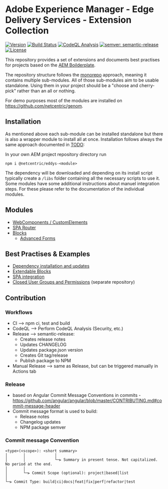 # Adobe Experience Manager - Edge Delivery Services - Extension Collection

[![Version](https://img.shields.io/npm/v/@netcentric/eddys-video.svg)](https://npmjs.org/package/@netcentric/eddys-video)
[![Build Status](https://github.com/netcentric/eddys-video/workflows/CI/badge.svg?branch=main)](https://github.com/netcentric/eddys-video/actions)
[![CodeQL Analysis](https://github.com/netcentric/eddys-video/workflows/CodeQL/badge.svg?branch=main)](https://github.com/netcentric/eddys-video/actions)
[![semver: semantic-release](https://img.shields.io/badge/semver-semantic--release-blue.svg)](https://github.com/semantic-release/semantic-release)
[![License](https://img.shields.io/badge/License-Apache%202.0-blue.svg)](https://opensource.org/licenses/Apache-2.0)

This repository provides a set of extensions and documents best practises for projects based on the [AEM Boilderplate](https://github.com/adobe/aem-boilerplate).

The repository structure follows the [monorepo](https://en.wikipedia.org/wiki/Monorepo) approach, meaning it contains multiple sub-modules. All of those sub-modules aim to be usable standalone. Using them in your project should be a "choose and cherry-pick" rather than an all or nothing.

For demo purposes most of the modules are installed on https://github.com/netcentric/genom.

## Installation

As mentioned above each sub-module can be installed standalone but there is also a wrapper module to install all at once. Installation follows always the same approach documented in [TODO](TODO):

In your own AEM project repository directory run

`npm i @netcentric/eddys-<module>`

The dependency will be downloaded and depending on its install script typically create a `/libs` folder containing all the necessary scripts to use it. Some modules have some additional instructions about manuel integration steps. For these please refer to the documentation of the individual modules.

## Modules

- [WebComponents / CustomElements](https://github.com/Netcentric/eddys-collection/tree/main/packages/scripts/eddys-custom-element)
- [SPA Router](TODO)
- [Blocks](https://github.com/Netcentric/eddys-collection/tree/main/packages/blocks)
  - [Advanced Forms](TODO)

## Best Practises & Examples

- [Dependency installation and updates](TODO)
- [Extendable Blocks](TODO)
- [SPA integration](TODO)
- [Closed User Groups and Permissions](https://github.com/Netcentric/envelop) (separate repository)

## Contribution

### Workflows
  - CI --> npm ci, test and build
  - CodeQL --> Perform CodeQL Analysis (Security, etc.)
  - Release --> semantic-release:
    * Creates release notes
    * Updates CHANGELOG
    * Updates package.json version
    * Creates Git tag/release
    * Publish package to NPM
  - Manual Release --> same as Release, but can be triggered manually in Actions tab

### Release
  - based on Angular Commit Message Conventions in commits -
    https://github.com/angular/angular/blob/master/CONTRIBUTING.md#commit-message-header
  - Commit message format is used to build:
    * Release notes
    * Changelog updates
    * NPM package semver

### Commit message Convention

```
<type>(<scope>): <short summary>
│       │             │
│       │             └─⫸ Summary in present tense. Not capitalized. No period at the end.
│       │
│       └─⫸ Commit Scope (optional): project|based|list
│
└─⫸ Commit Type: build|ci|docs|feat|fix|perf|refactor|test
```

